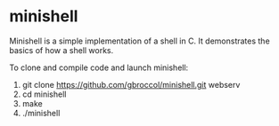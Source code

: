 # minishell

Minishell is a simple implementation of a shell in C. It demonstrates the basics of how a shell works.

To clone and compile code and launch minishell:

1. git clone https://github.com/gbroccol/minishell.git webserv
2. cd minishell
3. make
4. ./minishell
